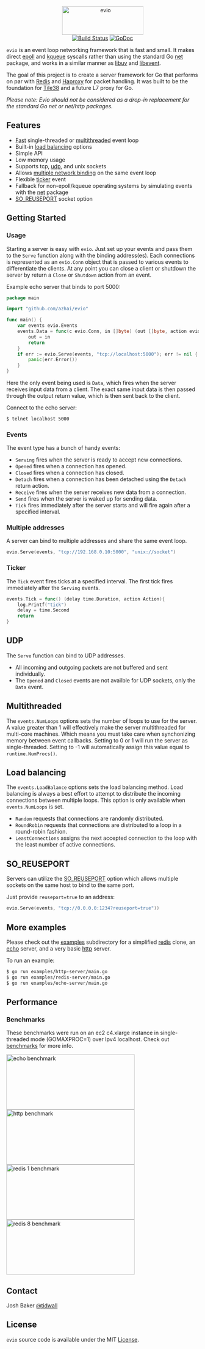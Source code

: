 <p align="center">
<img 
    src="logo.png" 
    width="213" height="75" border="0" alt="evio">
<br>
<a href="https://travis-ci.org/tidwall/evio"><img src="https://img.shields.io/travis/tidwall/evio.svg?style=flat-square" alt="Build Status"></a>
<a href="https://godoc.org/github.com/tidwall/evio"><img src="https://img.shields.io/badge/api-reference-blue.svg?style=flat-square" alt="GoDoc"></a>
</p>

`evio` is an event loop networking framework that is fast and small. It makes direct [epoll](https://en.wikipedia.org/wiki/Epoll) and [kqueue](https://en.wikipedia.org/wiki/Kqueue) syscalls rather than using the standard Go [net](https://golang.org/pkg/net/) package, and works in a similar manner as [libuv](https://github.com/libuv/libuv) and [libevent](https://github.com/libevent/libevent).

The goal of this project is to create a server framework for Go that performs on par with [Redis](http://redis.io) and [Haproxy](http://www.haproxy.org) for packet handling. It was built to be the foundation for [Tile38](https://github.com/tidwall/tile38) and a future L7 proxy for Go.

*Please note: Evio should not be considered as a drop-in replacement for the standard Go net or net/http packages.*

## Features

- [Fast](#performance) single-threaded or [multithreaded](#multithreaded) event loop
- Built-in [load balancing](#load-balancing) options
- Simple API
- Low memory usage
- Supports tcp, [udp](#udp), and unix sockets
- Allows [multiple network binding](#multiple-addresses) on the same event loop
- Flexible [ticker](#ticker) event
- Fallback for non-epoll/kqueue operating systems by simulating events with the [net](https://golang.org/pkg/net/) package
- [SO_REUSEPORT](#so_reuseport) socket option

## Getting Started

### Usage

Starting a server is easy with `evio`. Just set up your events and pass them to the `Serve` function along with the binding address(es). Each connections is represented as an `evio.Conn` object that is passed to various events to differentiate the clients. At any point you can close a client or shutdown the server by return a `Close` or `Shutdown` action from an event.

Example echo server that binds to port 5000:

```go
package main

import "github.com/azhai/evio"

func main() {
	var events evio.Events
	events.Data = func(c evio.Conn, in []byte) (out []byte, action evio.Action) {
		out = in
		return
	}
	if err := evio.Serve(events, "tcp://localhost:5000"); err != nil {
		panic(err.Error())
	}
}
```

Here the only event being used is `Data`, which fires when the server receives input data from a client.
The exact same input data is then passed through the output return value, which is then sent back to the client. 

Connect to the echo server:

```sh
$ telnet localhost 5000
```

### Events

The event type has a bunch of handy events:

- `Serving` fires when the server is ready to accept new connections.
- `Opened` fires when a connection has opened.
- `Closed` fires when a connection has closed.
- `Detach` fires when a connection has been detached using the `Detach` return action.
- `Receive` fires when the server receives new data from a connection.
- `Send` fires when the server is waked up for sending data.
- `Tick` fires immediately after the server starts and will fire again after a specified interval.

### Multiple addresses

A server can bind to multiple addresses and share the same event loop.

```go
evio.Serve(events, "tcp://192.168.0.10:5000", "unix://socket")
```

### Ticker

The `Tick` event fires ticks at a specified interval. 
The first tick fires immediately after the `Serving` events.

```go
events.Tick = func() (delay time.Duration, action Action){
	log.Printf("tick")
	delay = time.Second
	return
}
```

## UDP

The `Serve` function can bind to UDP addresses. 

- All incoming and outgoing packets are not buffered and sent individually.
- The `Opened` and `Closed` events are not availble for UDP sockets, only the `Data` event.

## Multithreaded

The `events.NumLoops` options sets the number of loops to use for the server. 
A value greater than 1 will effectively make the server multithreaded for multi-core machines. 
Which means you must take care when synchonizing memory between event callbacks. 
Setting to 0 or 1 will run the server as single-threaded. 
Setting to -1 will automatically assign this value equal to `runtime.NumProcs()`.

## Load balancing

The `events.LoadBalance` options sets the load balancing method. 
Load balancing is always a best effort to attempt to distribute the incoming connections between multiple loops.
This option is only available when `events.NumLoops` is set.

- `Random` requests that connections are randomly distributed.
- `RoundRobin` requests that connections are distributed to a loop in a round-robin fashion.
- `LeastConnections` assigns the next accepted connection to the loop with the least number of active connections.

## SO_REUSEPORT

Servers can utilize the [SO_REUSEPORT](https://lwn.net/Articles/542629/) option which allows multiple sockets on the same host to bind to the same port.

Just provide `reuseport=true` to an address:

```go
evio.Serve(events, "tcp://0.0.0.0:1234?reuseport=true"))
```

## More examples

Please check out the [examples](examples) subdirectory for a simplified [redis](examples/redis-server/main.go) clone, an [echo](examples/echo-server/main.go) server, and a very basic [http](examples/http-server/main.go) server.

To run an example:

```sh
$ go run examples/http-server/main.go
$ go run examples/redis-server/main.go
$ go run examples/echo-server/main.go
```

## Performance

### Benchmarks

These benchmarks were run on an ec2 c4.xlarge instance in single-threaded mode (GOMAXPROC=1) over Ipv4 localhost.
Check out [benchmarks](benchmarks) for more info.

<img src="benchmarks/out/echo.png" width="336" height="144" border="0" alt="echo benchmark"><img src="benchmarks/out/http.png" width="336" height="144" border="0" alt="http benchmark"><img src="benchmarks/out/redis_pipeline_1.png" width="336" height="144" border="0" alt="redis 1 benchmark"><img src="benchmarks/out/redis_pipeline_8.png" width="336" height="144" border="0" alt="redis 8 benchmark">


## Contact

Josh Baker [@tidwall](http://twitter.com/tidwall)

## License

`evio` source code is available under the MIT [License](/LICENSE).

